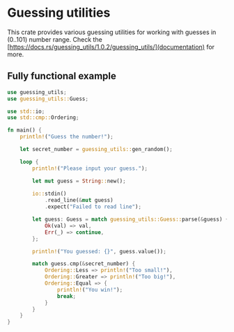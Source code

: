 # Guessing utilities

This crate provides various guessing utilities for working with guesses in (0..101) number range.
Check the [https://docs.rs/guessing_utils/1.0.2/guessing_utils/](documentation) for more.

## Fully functional example

```rust
use guessing_utils;
use guessing_utils::Guess;

use std::io;
use std::cmp::Ordering;

fn main() {
    println!("Guess the number!");

    let secret_number = guessing_utils::gen_random();

    loop {
        println!("Please input your guess.");

        let mut guess = String::new();
        
        io::stdin()
            .read_line(&mut guess)
            .expect("Failed to read line");

        let guess: Guess = match guessing_utils::Guess::parse(&guess) {
            Ok(val) => val,
            Err(_) => continue,
        };

        println!("You guessed: {}", guess.value());

        match guess.cmp(&secret_number) {
            Ordering::Less => println!("Too small!"),
            Ordering::Greater => println!("Too big!"),
            Ordering::Equal => {
                println!("You win!");
                break;
            }
        }
    }
}
```